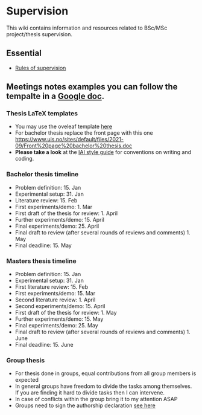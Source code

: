 # Supervision

This wiki contains information and resources related to BSc/MSc project/thesis supervision.


## Essential

  * [Rules of supervision](supervison-rules.md)


## Meetings notes examples you can follow the tempalte in a [Google doc](https://docs.google.com/document/d/1rXrqKV7CYZxWgo4pQ6a7bW9CB78yH-Xf1vTLBJiDFUE/edit#heading=h.ku1kj1txu8bx). 

### Thesis LaTeX templates

  * You may use the oveleaf template [here](https://www.overleaf.com/read/smhjsgxbtytb)
  * For bachelor thesis replace the front page with this one https://www.uis.no/sites/default/files/2021-09/Front%20page%20bachelor%20thesis.doc
  * **Please take a look** at the [IAI style guide](https://github.com/iai-group/styleguide) for conventions on writing and coding.

### Bachelor thesis timeline
   
   * Problem definition: 15. Jan
   * Experimental setup: 31. Jan
   * Literature review: 15. Feb
   * First experiments/demo: 1. Mar
   * First draft of the thesis for review: 1. April
   * Further experiments/demo: 15. April
   * Final experiments/demo: 25. April
   * Final draft to review (after several rounds of reviews and comments) 1. May
   * Final deadline: 15. May

### Masters thesis timeline

   * Problem definition: 15. Jan
   * Experimental setup: 31. Jan
   * First literature review: 15. Feb
   * First experiments/demo: 15. Mar
   * Second literature review: 1. April
   * Second experiments/demo: 15. April
   * First draft of the thesis for review: 1. May
   * Further experiments/demo: 15. May
   * Final experiments/demo: 25. May
   * Final draft to review (after several rounds of reviews and comments) 1. June
   * Final deadline: 15. June

### Group thesis
   
   * For thesis done in groups, equal contributions from all group members is expected
   * In general groups have freedom to divide the tasks among themselves. If you are finding it hard to divide tasks then I can intervene.
   * In case of conflicts within the group bring it to my attention ASAP
   * Groups need to sign the authorship declaration [see here](https://www.uis.no/sites/default/files/2021-11/Group%20contract%20for%20bachelor%27s%20and%20master%27s%20thesis.pdf)
